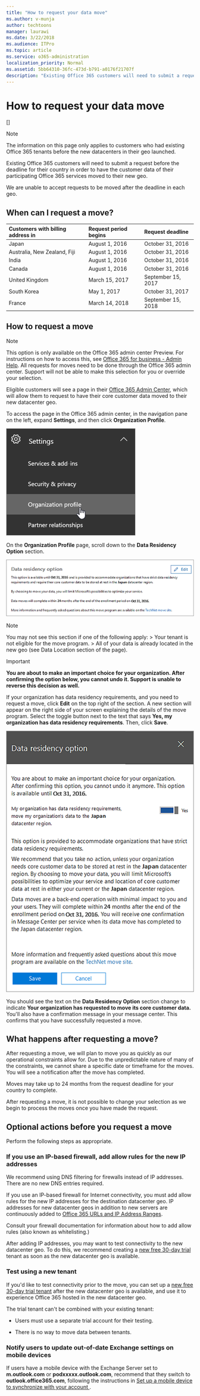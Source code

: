 ```yaml
---
title: "How to request your data move"
ms.author: v-munja
author: techtoons
manager: laurawi
ms.date: 3/22/2018
ms.audience: ITPro
ms.topic: article
ms.service: o365-administration
localization_priority: Normal
ms.assetid: 5bb64310-36fc-473d-b791-a0176f21707f
description: "Existing Office 365 customers will need to submit a request before the deadline for their country in order to have the customer data of their participating Office 365 services moved to their new geo."
---
```


# How to request your data move
[]
> [!NOTE]
> The information on this page only applies to customers who had existing Office 365 tenants before the new datacenters in their geo launched. 
  
Existing Office 365 customers will need to submit a request before the deadline for their country in order to have the customer data of their participating Office 365 services moved to their new geo. 
  
We are unable to accept requests to be moved after the deadline in each geo. 
  
## When can I request a move?
<a name="watch"> </a>

|**Customers with billing address in**|**Request period begins**|**Request deadline**|
|:-----|:-----|:-----|
|Japan  <br/> |August 1, 2016  <br/> |October 31, 2016  <br/> |
|Australia, New Zealand, Fiji  <br/> |August 1, 2016  <br/> |October 31, 2016  <br/> |
|India  <br/> |August 1, 2016  <br/> |October 31, 2016  <br/> |
|Canada  <br/> |August 1, 2016  <br/> |October 31, 2016  <br/> |
|United Kingdom  <br/> |March 15, 2017  <br/> |September 15, 2017  <br/> |
|South Korea  <br/> |May 1, 2017  <br/> |October 31, 2017  <br/> |
|France  <br/> |March 14, 2018  <br/> |September 15, 2018  <br/> |
   
## How to request a move
<a name="IP"> </a>

> [!NOTE]
> This option is only available on the Office 365 admin center Preview. For instructions on how to access this, see [Office 365 for business - Admin Help](https://aka.ms/365admin). All requests for moves need to be done through the Office 365 admin center. Support will not be able to make this selection for you or override your selection. 
  
Eligible customers will see a page in their [Office 365 Admin Center](https://aka.ms/365admin), which will allow them to request to have their core customer data moved to their new datacenter geo.
  
To access the page in the Office 365 admin center, in the navigation pane on the left, expand **Settings**, and then click **Organization Profile**.
  
![Settings menu with Organzational Profile highlighted](media/22799fac-32b4-4f79-ae60-3f6ffb7cfbd7.png)
  
On the **Organization Profile** page, scroll down to the **Data Residency Option** section. 
  
![Data residency card](media/fdb02cd0-825d-4d9e-bb35-6f806282884f.png)
  
> [!NOTE]
>  You may not see this section if one of the following apply: >  Your tenant is not eligible for the move program. >  All of your data is already located in the new geo (see Data Location section of the page). 
  
> [!IMPORTANT]
> **You are about to make an important choice for your organization. After confirming the option below, you cannot undo it. Support is unable to reverse this decision as well.**
  
If your organization has data residency requirements, and you need to request a move, click **Edit** on the top right of the section. A new section will appear on the right side of your screen explaining the details of the move program. Select the toggle button next to the text that says **Yes, my organization has data residency requirements**. Then, click **Save**.
  
![Datacenter opt-in action screen](media/f97ab8d2-b0e1-49bf-9d6b-bf75f3081233.png)
  
You should see the text on the **Data Residency Option** section change to indicate **Your organization has requested to move its core customer data.** You'll also have a confirmation message in your message center. This confirms that you have successfully requested a move. 
  
## What happens after requesting a move?
<a name="mx"> </a>

After requesting a move, we will plan to move you as quickly as our operational constraints allow for. Due to the unpredictable nature of many of the constraints, we cannot share a specific date or timeframe for the moves. You will see a notification after the move has completed.
  
Moves may take up to 24 months from the request deadline for your country to complete.
  
After requesting a move, it is not possible to change your selection as we begin to process the moves once you have made the request.
  
## Optional actions before you request a move
<a name="mx"> </a>

Perform the following steps as appropriate.
  
### If you use an IP-based firewall, add allow rules for the new IP addresses

We recommend using DNS filtering for firewalls instead of IP addresses. There are no new DNS entries required.
  
If you use an IP-based firewall for Internet connectivity, you must add allow rules for the new IP addresses for the destination datacenter geo. IP addresses for new datacenter geos in addition to new servers are continuously added to [Office 365 URLs and IP Address Ranges](https://go.microsoft.com/fwlink/p/?LinkId=229631).
  
Consult your firewall documentation for information about how to add allow rules (also known as whitelisting.)
  
After adding IP addresses, you may want to test connectivity to the new datacenter geo. To do this, we recommend creating a [new free 30-day trial](https://go.microsoft.com/fwlink/?LinkId=522463) tenant as soon as the new datacenter geo is available. 
  
### Test using a new tenant

If you'd like to test connectivity prior to the move, you can set up a [new free 30-day trial tenant](https://go.microsoft.com/fwlink/?LinkId=522463) after the new datacenter geo is available, and use it to experience Office 365 hosted in the new datacenter geo. 
  
The trial tenant can't be combined with your existing tenant:
  
- Users must use a separate trial account for their testing.
    
- There is no way to move data between tenants.
    
### Notify users to update out-of-date Exchange settings on mobile devices

If users have a mobile device with the Exchange Server set to **m.outlook.com** or **podxxxxx.outlook.com**, recommend that they switch to **outlook.office365.com**, following the instructions in [ Set up a mobile device to synchronize with your account ](https://support.office.com/en-us/article/Set-up-a-mobile-device-to-synchronize-with-your-account-c9139caf-01ab-41a0-827c-3c06ee569ed3?ui=en-US&amp;rs=en-US&amp;ad=US).
  


